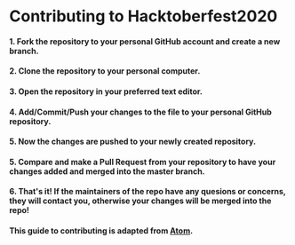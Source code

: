 # Contributing to Hacktoberfest2020


#### 1. Fork the repository to your personal GitHub account and create a new branch.
#### 2. Clone the repository to your personal computer.
#### 3. Open the repository in your preferred text editor.
#### 4. Add/Commit/Push your changes to the file to your personal GitHub repository.
#### 5. Now the changes are pushed to your newly created repository.
#### 5. Compare and make a Pull Request from your repository to have your changes added and merged into the master branch.
#### 6. That's it! If the maintainers of the repo have any quesions or concerns, they will contact you, otherwise your changes will be merged into the repo!

#### This guide to contributing is adapted from [Atom](https://github.com/atom/atom/blob/master/CONTRIBUTING.md).

